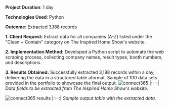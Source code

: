 **Project Duration**: 1 day

**Technologies Used**: Python

**Outcome**: Extracted 3,188 records

**1. Client Request:**
Extract data for all companies (A-Z) listed under the "Clean + Contain" category on The Inspired Home Show's website.

**2. Implementation Method:**
Developed a Python script to automate the web scraping process, collecting company names, result types, booth numbers, and descriptions.

**3. Results Obtained:**
Successfully extracted 3,188 records within a day, delivering the data in a structured table aformat. Sample of 100 data sets provided in the portfolio to showcase the final output.
![connect365](https://github.com/TechBeme/Connect365/assets/101749351/4a655111-9761-4392-9f8c-3e89b64e900c)
|:--:|
*Data fields to be extracted from The Inspired Home Show's website.*


![connect365 results](https://github.com/TechBeme/Connect365/assets/101749351/e6dd3ac6-be6f-4cb6-8838-47619414bd51)
|:--:|
*Sample output table with the extracted data.*
